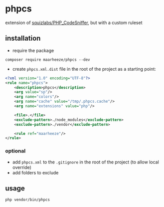 # phpcs

extension of [squizlabs/PHP_CodeSniffer](https://github.com/squizlabs/PHP_CodeSniffer/), but with a custom ruleset

## installation

- require the package
```
composer require maarheeze/phpcs --dev
```

- create `phpcs.xml.dist` file in the root of the project as a starting point:

```xml
<?xml version="1.0" encoding="UTF-8"?>
<rule name="phpcs">
    <description>phpcs</description>
    <arg value="sp"/>
    <arg name="colors"/>
    <arg name="cache" value="/tmp/.phpcs.cache"/>
    <arg name="extensions" value="php"/>

    <file>.</file>
    <exclude-pattern>./node_modules</exclude-pattern>
    <exclude-pattern>./vendor</exclude-pattern>

    <rule ref="maarheeze"/>
</rule>
```

### optional

- add `phpcs.xml` to the `.gitignore` in the root of the project (to allow local override)
- add folders to exclude

## usage

`php vendor/bin/phpcs` 
